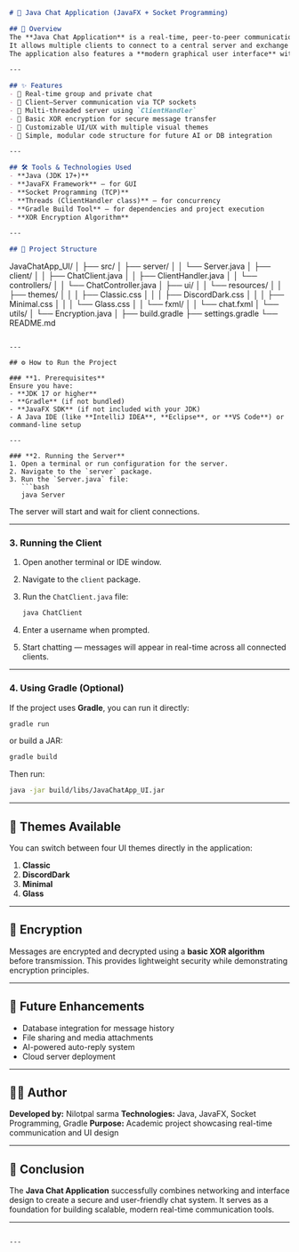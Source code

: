 
```markdown
# 💬 Java Chat Application (JavaFX + Socket Programming)

## 📘 Overview
The **Java Chat Application** is a real-time, peer-to-peer communication system built using **Java, JavaFX, and Socket Programming**.  
It allows multiple clients to connect to a central server and exchange messages instantly through both **group** and **private chat** modes.  
The application also features a **modern graphical user interface** with multiple themes and basic message encryption for secure communication.

---

## ✨ Features
- 🔹 Real-time group and private chat  
- 🔹 Client–Server communication via TCP sockets  
- 🔹 Multi-threaded server using `ClientHandler`  
- 🔹 Basic XOR encryption for secure message transfer  
- 🔹 Customizable UI/UX with multiple visual themes  
- 🔹 Simple, modular code structure for future AI or DB integration  

---

## 🛠️ Tools & Technologies Used
- **Java (JDK 17+)**
- **JavaFX Framework** – for GUI
- **Socket Programming (TCP)**
- **Threads (ClientHandler class)** – for concurrency
- **Gradle Build Tool** – for dependencies and project execution
- **XOR Encryption Algorithm**

---

## 🧩 Project Structure
```

JavaChatApp_UI/
│
├── src/
│   ├── server/
│   │   └── Server.java
│   ├── client/
│   │   ├── ChatClient.java
│   │   ├── ClientHandler.java
│   │   └── controllers/
│   │       └── ChatController.java
│   ├── ui/
│   │   └── resources/
│   │       ├── themes/
│   │       │   ├── Classic.css
│   │       │   ├── DiscordDark.css
│   │       │   ├── Minimal.css
│   │       │   └── Glass.css
│   │       └── fxml/
│   │           └── chat.fxml
│   └── utils/
│       └── Encryption.java
│
├── build.gradle
├── settings.gradle
└── README.md

````

---

## ⚙️ How to Run the Project

### **1. Prerequisites**
Ensure you have:
- **JDK 17 or higher**
- **Gradle** (if not bundled)
- **JavaFX SDK** (if not included with your JDK)
- A Java IDE (like **IntelliJ IDEA**, **Eclipse**, or **VS Code**) or command-line setup

---

### **2. Running the Server**
1. Open a terminal or run configuration for the server.
2. Navigate to the `server` package.
3. Run the `Server.java` file:
   ```bash
   java Server
````

The server will start and wait for client connections.

---

### **3. Running the Client**

1. Open another terminal or IDE window.
2. Navigate to the `client` package.
3. Run the `ChatClient.java` file:

   ```bash
   java ChatClient
   ```
4. Enter a username when prompted.
5. Start chatting — messages will appear in real-time across all connected clients.

---

### **4. Using Gradle (Optional)**

If the project uses **Gradle**, you can run it directly:

```bash
gradle run
```

or build a JAR:

```bash
gradle build
```

Then run:

```bash
java -jar build/libs/JavaChatApp_UI.jar
```

---

## 🎨 Themes Available

You can switch between four UI themes directly in the application:

1. **Classic**
2. **DiscordDark**
3. **Minimal**
4. **Glass**

---

## 🔐 Encryption

Messages are encrypted and decrypted using a **basic XOR algorithm** before transmission.
This provides lightweight security while demonstrating encryption principles.

---

## 🚀 Future Enhancements

* Database integration for message history
* File sharing and media attachments
* AI-powered auto-reply system
* Cloud server deployment

---

## 👨‍💻 Author

**Developed by:** Nilotpal sarma
**Technologies:** Java, JavaFX, Socket Programming, Gradle
**Purpose:** Academic project showcasing real-time communication and UI design

---

## 🏁 Conclusion

The **Java Chat Application** successfully combines networking and interface design to create a secure and user-friendly chat system.
It serves as a foundation for building scalable, modern real-time communication tools.

---

```

---
